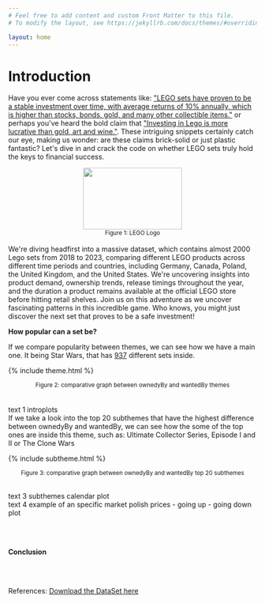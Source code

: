 ```yaml
---
# Feel free to add content and custom Front Matter to this file.
# To modify the layout, see https://jekyllrb.com/docs/themes/#overriding-theme-defaults

layout: home
---
```


# Introduction

Have you ever come across statements like: ["LEGO sets have proven to be a stable investment over time, with average returns of 10% annually, which is higher than stocks, bonds, gold, and many other collectible items."](https://www.nerdcube.eu/guides/investing-in-lego/#:~:text=some%20extra%20cash.-,LEGO%20sets%20have%20proven%20to%20be%20a%20stable%20investment%20over,passion%20and%20collecting%20for%20profit) or perhaps you've heard the bold claim that ["Investing in Lego is more lucrative than gold, art and wine."](https://www.theguardian.com/lifeandstyle/2021/dec/10/investing-in-lego-more-lucrative-than-gold-study-suggests). These intriguing snippets certainly catch our eye, making us wonder: are these claims brick-solid or just plastic fantastic? Let's dive in and crack the code on whether LEGO sets truly hold the keys to financial success.

<!-- ![Alt text](https://www.logodesignlove.com/wp-content/uploads/2017/07/lego-logo-13.jpg) -->
<div style="text-align:center">
    <img src="https://logos-world.net/wp-content/uploads/2020/09/LEGO-Logo.png" width="200" height="125">
</div>
<center><small>Figure 1: LEGO Logo</small></center>
<br>
We're diving headfirst into a massive dataset, which contains almost 2000 Lego sets from 2018 to 2023, comparing different LEGO products across different time periods and countries, including Germany, Canada, Poland, the United Kingdom, and the United States. We're uncovering insights into product demand, ownership trends, release timings throughout the year, and the duration a product remains available at the official LEGO store before hitting retail shelves. Join us on this adventure as we uncover fascinating patterns in this incredible game. Who knows, you might just discover the next set that proves to be a safe investment!

**How popular can a set be?**

If we compare popularity between themes, we can see how we have a main one. It being Star Wars, that has [937](https://www.brickeconomy.com/sets/theme/star-wars) different sets inside.

{% include theme.html %}

<center><small>Figure 2: comparative graph between ownedyBy and wantedBy themes</small></center>
<br>
<br>
text 1
introplots
<br>
If we take a look into the top 20 subthemes that have the highest difference between ownedyBy and wantedBy, we can see how the some of the top ones are inside this theme, such as: Ultimate Collector Series, Episode I and II or The Clone Wars

 <!-- https://github.com/MarcusGalea/MarcusGalea.github.io/tree/master/subtheme.html -->

{% include subtheme.html %}

<center><small>Figure 3: comparative graph between ownedyBy and wantedBy top 20 subthemes</small></center>
<br>

text 3 subthemes calendar
plot
<br>
text 4 example of an specific market
polish prices - going up - going down
plot

<br>
<br>

**Conclusion**

<br>
<br>

References:
[Download the DataSet here](https://mostwiedzy.pl/en/open-research-data/data-on-lego-sets-release-dates-and-retail-prices-combined-with-aftermarket-transaction-prices-betwe,10210741381038465-0)

<br>
